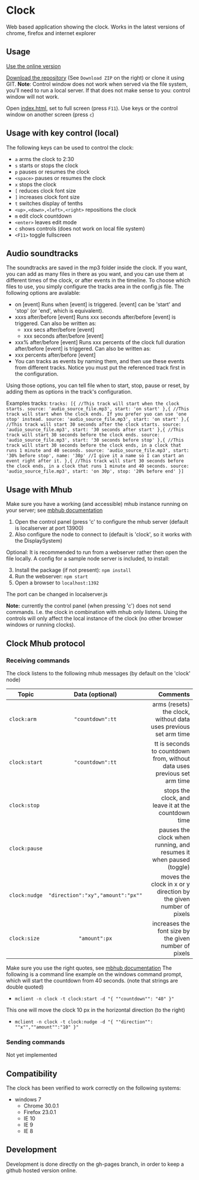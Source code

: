 Clock
=====

Web based application showing the clock. Works in the latest versions of chrome, firefox and internet explorer

Usage
-----

[Use the online version](http://firstlegoleague.github.io/clock/)

[Download the repository](https://github.com/FirstLegoLeague/clock/archive/gh-pages.zip) (See `Download ZIP` on the right) or clone it using GIT. **Note**: Control window does not work when served via the file system, you'll need to run a local server. If that does not make sense to you: control window will not work.

Open [index.html](http://firstlegoleague.github.io/clock/), set to full screen (press `F11`). Use keys or the control window on another screen (press `c`)

Usage with key control (local)
-----

The following keys can be used to control the clock:

- `a` arms the clock to 2:30
- `s` starts or stops the clock
- `p` pauses or resumes the clock
- `<space>` pauses or resumes the clock
- `x` stops the clock
- `[` reduces clock font size
- `]` increases clock font size
- `t` switches display of tenths
- `<up>,<down>,<left>,<right>` repositions the clock
- `m` edit clock countdown
- `<enter>` leaves edit mode
- `c` shows controls (does not work on local file system)
- `<F11>` toggle fullscreen

Audio soundtracks
-----
The soundtracks are saved in the mp3 folder inside the clock. If you want, you can add as many files in there as you want, and you can use them at different times of the clock, or after events in the timeline.
To choose which files to use, you simply configure the tracks area in the config.js file.
The following options are avalable:
- on [event]
Runs when [event] is triggered. [event] can be 'start' and 'stop' (or 'end', which is equivalent).
- xxxs after/before [event]
Runs xxx seconds after/before [event] is triggered.
Can also be written as:
  - xxx secs after/before [event]
  - xxx seconds after/before [event]
 - xxx% after/before [event]
Runs xxx percents of the clock full duration after/before [event] is triggered.
Can also be written as:
  - xxx percents after/before [event] 
- You can tracks as events by naming them, and then use these events from different tracks. Notice you must put the referenced track first in the configuration.

Using those options, you can tell file when to start, stop, pause or reset, by adding them as options in the track's configuration.

Examples tracks:
`tracks: [{
  //This track will start when the clock starts.
  source: 'audio_source_file.mp3',
  start: 'on start'
},{
  //This track will start when the clock ends. If you prefer yuo can use 'one stop' instead.
  source: 'audio_source_file.mp3',
  start: 'on start'
},{
  //This track will start 30 seconds after the clock starts.
  source: 'audio_source_file.mp3',
  start: '30 seconds after start'
},{
  //This track will start 30 seconds before the clock ends.
  source: 'audio_source_file.mp3',
  start: '30 seconds before stop'
},{
  //This track will start 30 seconds before the clock ends, in a clock that runs 1 minute and 40 seconds.
  source: 'audio_source_file.mp3',
  start: '30% before stop',
  name: '30p' //I give it a name so I can start an event right after it.
},{
  //This track will start 30 seconds before the clock ends, in a clock that runs 1 minute and 40 seconds.
  source: 'audio_source_file.mp3',
  start: 'on 30p',
  stop: '20% before end'
}]`

Usage with Mhub
-----
Make sure you have a working (and accessible) mhub instance running on your server; see [mbhub documentation](https://github.com/poelstra/mhub)

1. Open the control panel (press 'c' to configure the mhub server (default is localserver at port 13900)
2. Also configure the node to connect to (default is 'clock', so it works with the DisplaySystem)

Optional:
It is recommended to run from a webserver rather then open the file locally. A config for a sample node server is included, to install:

3. Install the package (if not present):
`npm install`
4. Run the webserver:
`npm start`
5. Open a browser to
`localhost:1392`

The port can be changed in localserver.js

**Note:** currently the control panel (when pressing 'c') does not send commands. I.e. the clock in combination with mhub only listens. Using the controls will only affect the local instance of the clock (no other browser windows or running clocks).

Clock Mhub protocol
-----

### Receiving commands
The clock listens to the following mhub messages (by default on the 'clock' node)

| Topic | Data (optional)    | Comments |
| ----- |:------------------:| --------:|
| `clock:arm` | `"countdown":tt`   | arms (resets) the clock, without data uses previous set arm time |
| `clock:start` | `"countdown":tt`   | tt is seconds to countdown from, without data uses previous set arm time |
| `clock:stop` |    | stops the clock, and leave it at the countdown time  |
| `clock:pause` |    | pauses the clock when running, and resumes it when paused (toggle) |
| `clock:nudge` | `"direction":"xy","amount":"px""`    | moves the clock in x or y direction by the given number of pixels |
| `clock:size` | `"amount":px`   | increases the font size by the given number of pixels |


Make sure you use the right quotes, see [mbhub documentation](https://github.com/poelstra/mhub)
The following is a command line example on the windows command prompt, which will start the countdown from 40 seconds. (note that strings are double quoted)
- `mclient -n clock -t clock:start -d "{ ""countdown"": "40" }"`

This one will move the clock 10 px in the horizontal direction (to the right)
- `mclient -n clock -t clock:nudge -d "{ ""direction"": ""x"",""amount"":"10" }"`

### Sending commands
Not yet implemented

Compatibility
-------------

The clock has been verified to work correctly on the following systems:

- windows 7
  - Chrome 30.0.1
  - Firefox 23.0.1
  - IE 10
  - IE 9
  - IE 8

Development
----------

Development is done directly on the gh-pages branch, in order to keep a github hosted version online.
